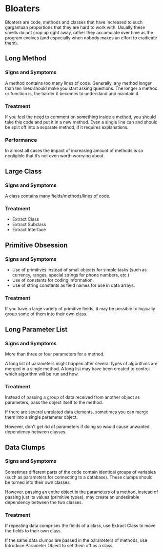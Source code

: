 # Bloaters

Bloaters are code, methods and classes that have increased to such gargantuan proportions that they are hard to work with. Usually these smells do not crop up right away, rather they accumulate over time as the program evolves (and especially when nobody makes an effort to eradicate them).

## Long Method

### Signs and Symptoms

A method contains too many lines of code. Generally, any method longer than ten lines should make you start asking questions. The longer a method or function is, the harder it becomes to understand and maintain it.

### Treatment

If you feel the need to comment on something inside a method, you should take this code and put it in a new method. Even a single line can and should be split off into a separate method, if it requires explanations.

### Performance

In almost all cases the impact of increasing amount of methods is so negligible that it’s not even worth worrying about.

## Large Class

### Signs and Symptoms

A class contains many fields/methods/lines of code.

### Treatment

- Extract Class
- Extract Subclass
- Extract Interface

## Primitive Obsession

### Signs and Symptoms

- Use of primitives instead of small objects for simple tasks (such as currency, ranges, special strings for phone numbers, etc.)
- Use of constants for coding information.
- Use of string constants as field names for use in data arrays.

### Treatment

If you have a large variety of primitive fields, it may be possible to logically group some of them into their own class.

## Long Parameter List

### Signs and Symptoms

More than three or four parameters for a method.

A long list of parameters might happen after several types of algorithms are merged in a single method. A long list may have been created to control which algorithm will be run and how.

### Treatment

Instead of passing a group of data received from another object as parameters, pass the object itself to the method.

If there are several unrelated data elements, sometimes you can merge them into a single parameter object.

However, don't get rid of parameters if doing so would cause unwanted dependency between classes.

## Data Clumps

### Signs and Symptoms

Sometimes different parts of the code contain identical groups of variables (such as parameters for connecting to a database). These clumps should be turned into their own classes.

However, passing an entire object in the parameters of a method, instead of passing just its values (primitive types), may create an undesirable dependency between the two classes.

### Treatment

If repeating data comprises the fields of a class, use Extract Class to move the fields to their own class.

If the same data clumps are passed in the parameters of methods, use Introduce Parameter Object to set them off as a class.

